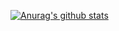 [![Anurag's github stats](https://github-readme-stats.vercel.app/api?username=guswnl0610&show_icons=true&theme=react)](https://github.com/anuraghazra/github-readme-stats)
